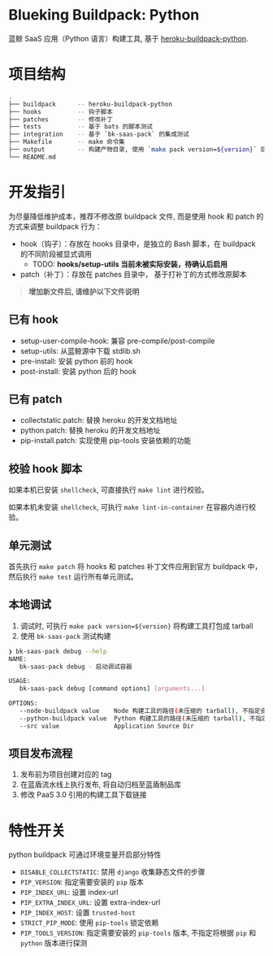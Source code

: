 # Blueking Buildpack: Python

蓝鲸 SaaS 应用（Python 语言）构建工具, 基于 [heroku-buildpack-python](https://elements.heroku.com/buildpacks/heroku/heroku-buildpack-python).

# 项目结构
```bash
.
├── buildpack      -- heroku-buildpack-python
├── hooks          -- 钩子脚本
├── patches        -- 修改补丁
├── tests          -- 基于 bats 的脚本测试
├── integration    -- 基于 `bk-saas-pack` 的集成测试
├── Makefile       -- make 命令集
├── output         -- 构建产物目录, 使用 `make pack version=${version}` 后自动生成
└── README.md
```

# 开发指引

为尽量降低维护成本，推荐不修改原 buildpack 文件, 而是使用 hook 和 patch 的方式来调整 buildpack 行为：

- hook（钩子）：存放在 hooks 目录中，是独立的 Bash 脚本，在 buildpack 的不同阶段被显式调用
   - TODO: **hooks/setup-utils 当前未被实际安装，待确认后启用**
- patch（补丁）：存放在 patches 目录中， 基于打补丁的方式修改原脚本

> **增加新文件后, 请维护以下文件说明**

## 已有 hook
- setup-user-compile-hook: 兼容 pre-compile/post-compile
- setup-utils: 从蓝鲸源中下载 stdlib.sh
- pre-install: 安装 python 前的 hook
- post-install: 安装 python 后的 hook

## 已有 patch
- collectstatic.patch: 替换 heroku 的开发文档地址
- python.patch: 替换 heroku 的开发文档地址
- pip-install.patch: 实现使用 pip-tools 安装依赖的功能

## 校验 hook 脚本

如果本机已安装 `shellcheck`, 可直接执行 `make lint` 进行校验。

如果本机未安装 `shellcheck`, 可执行 `make lint-in-container` 在容器内进行校验。

## 单元测试

首先执行 `make patch` 将 hooks 和 patches 补丁文件应用到官方 buildpack 中，然后执行 `make test` 运行所有单元测试。

## 本地调试

1. 调试时, 可执行 `make pack version=${version}` 将构建工具打包成 tarball
2. 使用 `bk-saas-pack` 测试构建

```bash
❯ bk-saas-pack debug --help
NAME:
   bk-saas-pack debug - 启动调试容器

USAGE:
   bk-saas-pack debug [command options] [arguments...]

OPTIONS:
   --node-buildpack value    Node 构建工具的路径(未压缩的 tarball), 不指定会使用镜像中的默认值
   --python-buildpack value  Python 构建工具的路径(未压缩的 tarball), 不指定会使用镜像中的默认值
   --src value               Application Source Dir
```

## 项目发布流程

1. 发布前为项目创建对应的 tag
2. 在蓝盾流水线上执行发布, 将自动归档至蓝盾制品库
3. 修改 PaaS 3.0 引用的构建工具下载链接

# 特性开关

python buildpack 可通过环境变量开启部分特性

- `DISABLE_COLLECTSTATIC`: 禁用 `django` 收集静态文件的步骤
- `PIP_VERSION`: 指定需要安装的 `pip` 版本
- `PIP_INDEX_URL`: 设置 index-url
- `PIP_EXTRA_INDEX_URL`: 设置 extra-index-url
- `PIP_INDEX_HOST`: 设置 `trusted-host`
- `STRICT_PIP_MODE`: 使用 `pip-tools` 锁定依赖
- `PIP_TOOLS_VERSION`: 指定需要安装的 `pip-tools` 版本, 不指定将根据 `pip` 和 `python` 版本进行探测
